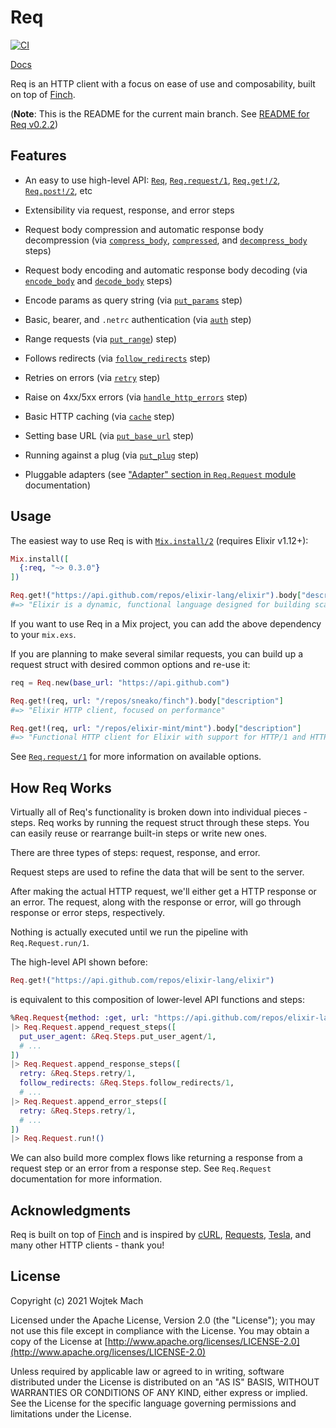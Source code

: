 # Req

[![CI](https://github.com/wojtekmach/req/actions/workflows/ci.yml/badge.svg)](https://github.com/wojtekmach/req/actions/workflows/ci.yml)

[Docs](https://hexdocs.pm/req)

Req is an HTTP client with a focus on ease of use and composability, built on top of [Finch](https://github.com/keathley/finch).

(**Note**: This is the README for the current main branch. See [README for Req v0.2.2](https://github.com/wojtekmach/req/tree/v0.2.2#readme))

## Features

  * An easy to use high-level API: [`Req`][req], [`Req.request/1`][req.request], [`Req.get!/2`][req.get!], [`Req.post!/2`][req.post!], etc

  * Extensibility via request, response, and error steps

  * Request body compression and automatic response body decompression (via [`compress_body`][compress_body], [`compressed`][compressed], and [`decompress_body`][decompress_body] steps)

  * Request body encoding and automatic response body decoding (via [`encode_body`][encode_body]
    and [`decode_body`][decode_body] steps)

  * Encode params as query string (via [`put_params`][put_params] step)

  * Basic, bearer, and `.netrc` authentication (via [`auth`][auth] step)

  * Range requests (via [`put_range`][put_range]) step)

  * Follows redirects (via [`follow_redirects`][follow_redirects] step)

  * Retries on errors (via [`retry`][retry] step)

  * Raise on 4xx/5xx errors (via [`handle_http_errors`](handle_http_errors) step)

  * Basic HTTP caching (via [`cache`][cache] step)

  * Setting base URL (via [`put_base_url`][put_base_url] step)

  * Running against a plug (via [`put_plug`][put_plug] step)

  * Pluggable adapters (see ["Adapter" section in `Req.Request` module][adapter] documentation)

[req]: https://hexdocs.pm/req/Req.html
[req.request]: https://hexdocs.pm/req/Req.html#request/1
[req.get!]: https://hexdocs.pm/req/Req.html#get!/2
[req.post!]: https://hexdocs.pm/req/Req.html#post!/2
[compressed]: https://hexdocs.pm/req/Req.Steps.html#compressed/1
[decompress_body]: https://hexdocs.pm/req/Req.Steps.html#decompress_body/1
[encode_body]: https://hexdocs.pm/req/Req.Steps.html#encode_body/1
[decode_body]: https://hexdocs.pm/req/Req.Steps.html#decode_body/1
[put_params]: https://hexdocs.pm/req/Req.Steps.html#put_params/1
[auth]: https://hexdocs.pm/req/Req.Steps.html#auth/1
[put_range]: https://hexdocs.pm/req/Req.Steps.html#put_range/1
[follow_redirects]: https://hexdocs.pm/req/Req.Steps.html#follow_redirects/1
[retry]: https://hexdocs.pm/req/Req.Steps.html#retry/1
[handle_http_errors]: https://hexdocs.pm/req/Req.Steps.html#handle_http_errors/1
[cache]: https://hexdocs.pm/req/Req.Steps.html#cache/1
[put_base_url]: https://hexdocs.pm/req/Req.Steps.html#put_base_url/1
[put_plug]: https://hexdocs.pm/req/Req.Steps.html#put_plug/1
[compress_body]: https://hexdocs.pm/req/Req.Steps.html#compress_body/1
[adapter]: https://hexdocs.pm/req/Req.Request.html#module-adapter

## Usage

The easiest way to use Req is with [`Mix.install/2`](https://hexdocs.pm/mix/Mix.html#install/2) (requires Elixir v1.12+):

```elixir
Mix.install([
  {:req, "~> 0.3.0"}
])

Req.get!("https://api.github.com/repos/elixir-lang/elixir").body["description"]
#=> "Elixir is a dynamic, functional language designed for building scalable and maintainable applications"
```

If you want to use Req in a Mix project, you can add the above dependency to your `mix.exs`.

If you are planning to make several similar requests, you can build up a request struct with
desired common options and re-use it:

```elixir
req = Req.new(base_url: "https://api.github.com")

Req.get!(req, url: "/repos/sneako/finch").body["description"]
#=> "Elixir HTTP client, focused on performance"

Req.get!(req, url: "/repos/elixir-mint/mint").body["description"]
#=> "Functional HTTP client for Elixir with support for HTTP/1 and HTTP/2."
```

See [`Req.request/1`](https://hexdocs.pm/req/Req.html#request/1) for more information on available
options.

## How Req Works

Virtually all of Req's functionality is broken down into individual pieces - steps. Req works by
running the request struct through these steps. You can easily reuse or rearrange built-in steps
or write new ones.

There are three types of steps: request, response, and error.

Request steps are used to refine the data that will be sent to the server.

After making the actual HTTP request, we'll either get a HTTP response or an error.
The request, along with the response or error, will go through response or
error steps, respectively.

Nothing is actually executed until we run the pipeline with `Req.Request.run/1`.

The high-level API shown before:

```elixir
Req.get!("https://api.github.com/repos/elixir-lang/elixir")
```

is equivalent to this composition of lower-level API functions and steps:

```elixir
%Req.Request{method: :get, url: "https://api.github.com/repos/elixir-lang/elixir"}
|> Req.Request.append_request_steps([
  put_user_agent: &Req.Steps.put_user_agent/1,
  # ...
])
|> Req.Request.append_response_steps([
  retry: &Req.Steps.retry/1,
  follow_redirects: &Req.Steps.follow_redirects/1,
  # ...
|> Req.Request.append_error_steps([
  retry: &Req.Steps.retry/1,
  # ...
])
|> Req.Request.run!()
```

We can also build more complex flows like returning a response from a request step
or an error from a response step. See `Req.Request` documentation for more information.

## Acknowledgments

Req is built on top of [Finch](http://github.com/keathley/finch) and is inspired by [cURL](https://curl.se), [Requests](https://docs.python-requests.org/en/master/), [Tesla](https://github.com/teamon/tesla), and many other HTTP clients - thank you!

## License

Copyright (c) 2021 Wojtek Mach

Licensed under the Apache License, Version 2.0 (the "License");
you may not use this file except in compliance with the License.
You may obtain a copy of the License at [http://www.apache.org/licenses/LICENSE-2.0](http://www.apache.org/licenses/LICENSE-2.0)

Unless required by applicable law or agreed to in writing, software
distributed under the License is distributed on an "AS IS" BASIS,
WITHOUT WARRANTIES OR CONDITIONS OF ANY KIND, either express or implied.
See the License for the specific language governing permissions and
limitations under the License.
